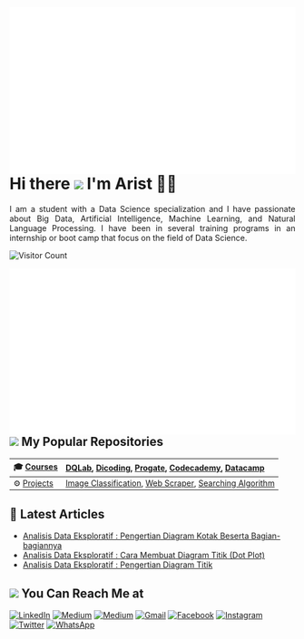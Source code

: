 <img align='right' src = "https://github.com/myarist/github-stats-transparent/blob/output/generated/overview.svg">

# Hi there <img src="https://github.com/TheDudeThatCode/TheDudeThatCode/blob/master/Assets/Hi.gif" width="30px"> I'm Arist 🧑🏻

<p align="justify">
  I am a student with a Data Science specialization and I have passionate about Big Data, Artificial Intelligence, Machine Learning, and Natural Language Processing. I have been in several training programs in an internship or boot camp that focus on the field of Data Science.
</p>

![Visitor Count](https://profile-counter.glitch.me/{myarist}/count.svg)

<img align='right' src = "https://github.com/myarist/github-stats-transparent/blob/output/generated/languages.svg">

 ## <img src="https://github.com/TheDudeThatCode/TheDudeThatCode/blob/master/Assets/Medal.gif" height="18px"> My Popular Repositories

| 🎓 [Courses](https://github.com/myarist/Courses) | [DQLab](https://github.com/MyArist/DQLab), [Dicoding](https://github.com/myarist/Dicoding), [Progate](https://github.com/myarist/Progate), [Codecademy](https://github.com/myarist/Codecademy), [Datacamp](https://github.com/myarist/DataCamp)  |
|:--------|:--------------------|
| ⚙  [Projects](https://github.com/myarist/Projects) | [Image Classification](https://github.com/myarist/Rock-Paper-Scissors),  [Web Scraper](https://github.com/myarist/BPJT-Web-Scraper), [Searching Algorithm](https://github.com/myarist/Searching-Program) | 

## 📃 Latest Articles
<!-- BLOG-POST-LIST:START -->
- [Analisis Data Eksploratif : Pengertian Diagram Kotak Beserta Bagian-bagiannya](https://www.belajarstatistics.com/blog/2021/05/19/pengertian-diagram-kotak-beserta-bagian-bagiannya/)
- [Analisis Data Eksploratif : Cara Membuat Diagram Titik (Dot Plot)](https://www.belajarstatistics.com/blog/2021/05/18/cara-membuat-diagram-titik/)
- [Analisis Data Eksploratif : Pengertian Diagram Titik](https://www.belajarstatistics.com/blog/2021/05/17/pengertian-diagram-titik/)
<!-- BLOG-POST-LIST:END -->

## <img src="https://github.com/TheDudeThatCode/TheDudeThatCode/blob/master/Assets/hmm.gif" height="18px"> You Can Reach Me at 

<p>
  <a href="https://www.linkedin.com/in/myarist" target="_blank"><img alt="LinkedIn" src="https://img.shields.io/badge/linkedin-%230077B5.svg?&style=for-the-badge&logo=linkedin&logoColor=white" /></a>  
  <a href="https://medium.com/@myarist" target="_blank"><img alt="Medium" src="https://img.shields.io/badge/medium-%2312100E.svg?&style=for-the-badge&logo=medium&logoColor=white" /></a>  
  <a href="https://www.kaggle.com/myarist" target="_blank"><img alt="Medium" src="https://img.shields.io/badge/Kaggle-2C8EBB?&style=for-the-badge&logo=kaggle&logoColor=white" /></a>  
  <a href="mailto:aristyanto2320@gmail.com" target="_blank"><img alt="Gmail" src="https://img.shields.io/badge/gmail-D14836?&style=for-the-badge&logo=gmail&logoColor=white"/></a>    
  <a href="https://www.facebook.com/myarist" target="_blank"><img alt="Facebook" src="https://img.shields.io/badge/facebook-%231877F2.svg?&style=for-the-badge&logo=facebook&logoColor=white" /></a>  
  <a href="https://www.instagram.com/my_arist" target="_blank"><img alt="Instagram" src="https://img.shields.io/badge/instagram-%23E4405F.svg?&style=for-the-badge&logo=instagram&logoColor=white" /></a>  
  <a href="https://twitter.com/my_arist" target="_blank"><img alt="Twitter" src="https://img.shields.io/badge/twitter-%231DA1F2.svg?&style=for-the-badge&logo=twitter&logoColor=white" /></a>  
  <a href="https://wa.me/" target="_blank"><img alt="WhatsApp" src="https://img.shields.io/badge/WhatsApp-25D366?style=for-the-badge&logo=whatsapp&logoColor=white" /></a>  
</p>
